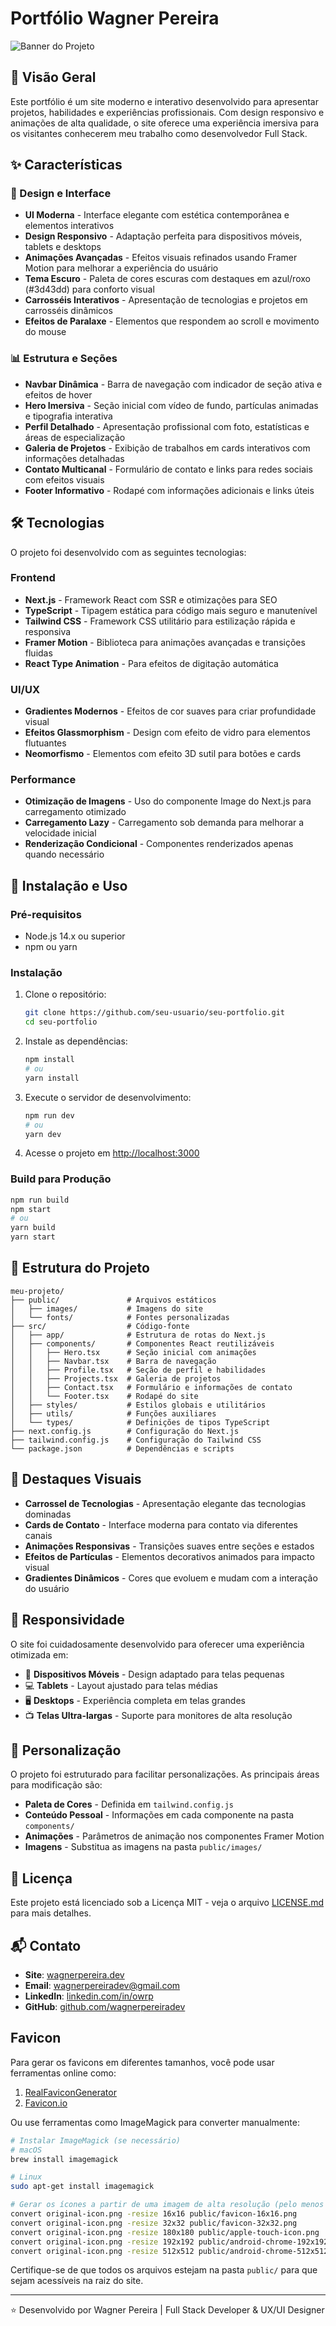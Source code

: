 # Portfólio Wagner Pereira

![Banner do Projeto](/banner.png)

## 🚀 Visão Geral

Este portfólio é um site moderno e interativo desenvolvido para apresentar projetos, habilidades e experiências profissionais. Com design responsivo e animações de alta qualidade, o site oferece uma experiência imersiva para os visitantes conhecerem meu trabalho como desenvolvedor Full Stack.

## ✨ Características

### 🧩 Design e Interface
- **UI Moderna** - Interface elegante com estética contemporânea e elementos interativos
- **Design Responsivo** - Adaptação perfeita para dispositivos móveis, tablets e desktops
- **Animações Avançadas** - Efeitos visuais refinados usando Framer Motion para melhorar a experiência do usuário
- **Tema Escuro** - Paleta de cores escuras com destaques em azul/roxo (#3d43dd) para conforto visual
- **Carrosséis Interativos** - Apresentação de tecnologias e projetos em carrosséis dinâmicos
- **Efeitos de Paralaxe** - Elementos que respondem ao scroll e movimento do mouse

### 📊 Estrutura e Seções
- **Navbar Dinâmica** - Barra de navegação com indicador de seção ativa e efeitos de hover
- **Hero Imersiva** - Seção inicial com vídeo de fundo, partículas animadas e tipografia interativa
- **Perfil Detalhado** - Apresentação profissional com foto, estatísticas e áreas de especialização
- **Galeria de Projetos** - Exibição de trabalhos em cards interativos com informações detalhadas
- **Contato Multicanal** - Formulário de contato e links para redes sociais com efeitos visuais
- **Footer Informativo** - Rodapé com informações adicionais e links úteis

## 🛠️ Tecnologias

O projeto foi desenvolvido com as seguintes tecnologias:

### Frontend
- **Next.js** - Framework React com SSR e otimizações para SEO
- **TypeScript** - Tipagem estática para código mais seguro e manutenível
- **Tailwind CSS** - Framework CSS utilitário para estilização rápida e responsiva
- **Framer Motion** - Biblioteca para animações avançadas e transições fluidas
- **React Type Animation** - Para efeitos de digitação automática

### UI/UX
- **Gradientes Modernos** - Efeitos de cor suaves para criar profundidade visual
- **Efeitos Glassmorphism** - Design com efeito de vidro para elementos flutuantes
- **Neomorfismo** - Elementos com efeito 3D sutil para botões e cards

### Performance
- **Otimização de Imagens** - Uso do componente Image do Next.js para carregamento otimizado
- **Carregamento Lazy** - Carregamento sob demanda para melhorar a velocidade inicial
- **Renderização Condicional** - Componentes renderizados apenas quando necessário

## 🚀 Instalação e Uso

### Pré-requisitos
- Node.js 14.x ou superior
- npm ou yarn

### Instalação

1. Clone o repositório:
   ```bash
   git clone https://github.com/seu-usuario/seu-portfolio.git
   cd seu-portfolio
   ```

2. Instale as dependências:
   ```bash
   npm install
   # ou
   yarn install
   ```

3. Execute o servidor de desenvolvimento:
   ```bash
   npm run dev
   # ou
   yarn dev
   ```

4. Acesse o projeto em [http://localhost:3000](http://localhost:3000)

### Build para Produção

```bash
npm run build
npm start
# ou
yarn build
yarn start
```

## 📂 Estrutura do Projeto

```
meu-projeto/
├── public/               # Arquivos estáticos
│   ├── images/           # Imagens do site
│   └── fonts/            # Fontes personalizadas
├── src/                  # Código-fonte
│   ├── app/              # Estrutura de rotas do Next.js
│   ├── components/       # Componentes React reutilizáveis
│   │   ├── Hero.tsx      # Seção inicial com animações
│   │   ├── Navbar.tsx    # Barra de navegação
│   │   ├── Profile.tsx   # Seção de perfil e habilidades
│   │   ├── Projects.tsx  # Galeria de projetos
│   │   ├── Contact.tsx   # Formulário e informações de contato
│   │   └── Footer.tsx    # Rodapé do site
│   ├── styles/           # Estilos globais e utilitários
│   ├── utils/            # Funções auxiliares
│   └── types/            # Definições de tipos TypeScript
├── next.config.js        # Configuração do Next.js
├── tailwind.config.js    # Configuração do Tailwind CSS
└── package.json          # Dependências e scripts
```

## 🌟 Destaques Visuais

- **Carrossel de Tecnologias** - Apresentação elegante das tecnologias dominadas
- **Cards de Contato** - Interface moderna para contato via diferentes canais
- **Animações Responsivas** - Transições suaves entre seções e estados
- **Efeitos de Partículas** - Elementos decorativos animados para impacto visual
- **Gradientes Dinâmicos** - Cores que evoluem e mudam com a interação do usuário

## 📱 Responsividade

O site foi cuidadosamente desenvolvido para oferecer uma experiência otimizada em:
- 📱 **Dispositivos Móveis** - Design adaptado para telas pequenas
- 💻 **Tablets** - Layout ajustado para telas médias
- 🖥️ **Desktops** - Experiência completa em telas grandes
- 📺 **Telas Ultra-largas** - Suporte para monitores de alta resolução

## 🔧 Personalização

O projeto foi estruturado para facilitar personalizações. As principais áreas para modificação são:

- **Paleta de Cores** - Definida em `tailwind.config.js`
- **Conteúdo Pessoal** - Informações em cada componente na pasta `components/`
- **Animações** - Parâmetros de animação nos componentes Framer Motion
- **Imagens** - Substitua as imagens na pasta `public/images/`

## 📄 Licença

Este projeto está licenciado sob a Licença MIT - veja o arquivo [LICENSE.md](LICENSE.md) para mais detalhes.

## 📬 Contato

- **Site**: [wagnerpereira.dev](https://wagnerpereira.dev)
- **Email**: wagnerpereiradev@gmail.com
- **LinkedIn**: [linkedin.com/in/owrp](https://linkedin.com/in/owrp)
- **GitHub**: [github.com/wagnerpereiradev](https://github.com/wagnerpereiradev)

## Favicon

Para gerar os favicons em diferentes tamanhos, você pode usar ferramentas online como:

1. [RealFaviconGenerator](https://realfavicongenerator.net/)
2. [Favicon.io](https://favicon.io/)

Ou use ferramentas como ImageMagick para converter manualmente:

```bash
# Instalar ImageMagick (se necessário)
# macOS
brew install imagemagick

# Linux
sudo apt-get install imagemagick

# Gerar os ícones a partir de uma imagem de alta resolução (pelo menos 512x512)
convert original-icon.png -resize 16x16 public/favicon-16x16.png
convert original-icon.png -resize 32x32 public/favicon-32x32.png
convert original-icon.png -resize 180x180 public/apple-touch-icon.png
convert original-icon.png -resize 192x192 public/android-chrome-192x192.png
convert original-icon.png -resize 512x512 public/android-chrome-512x512.png
```

Certifique-se de que todos os arquivos estejam na pasta `public/` para que sejam acessíveis na raiz do site.

---

⭐ Desenvolvido por Wagner Pereira | Full Stack Developer & UX/UI Designer
